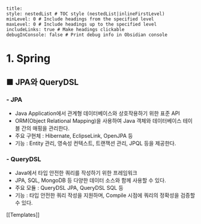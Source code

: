 ```table-of-contents
title: 
style: nestedList # TOC style (nestedList|inlineFirstLevel)
minLevel: 0 # Include headings from the specified level
maxLevel: 0 # Include headings up to the specified level
includeLinks: true # Make headings clickable
debugInConsole: false # Print debug info in Obsidian console
```

# 1. Spring
## ■ JPA와 QueryDSL

### - JPA
- Java Application에서 관계형 데이터베이스와 상호작용하기 위한 표준 API
- ORM(Object Relational Mapping)을 사용하여 Java 객체와 데이터베이스 테이블 간의 매핑을 관리한다.
- 주요 구현체 : Hibernate, EclipseLink, OpenJPA 등
- 기능 : Entity 관리, 영속성 컨텍스트, 트랜잭션 관리, JPQL 등을 제공한다.

### - QueryDSL
- Java에서 타입 안전한 쿼리를 작성하기 위한 프레임워크
- JPA, SQL, MongoDB 등 다양한 데이터 소스와 함께 사용할 수 있다.
- 주요 모듈 : QueryDSL JPA, QueryDSL SQL 등
- 기능 : 타입 안전한 쿼리 작성을 지원하며, Compile 시점에 쿼리의 정확성을 검증할 수 있다.






[[Templates]]
